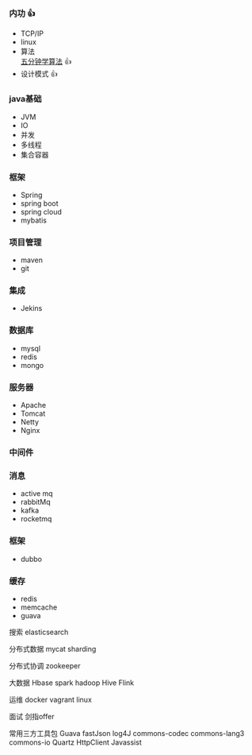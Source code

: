 
### 内功 :+1:
- TCP/IP	
- linux	
- 算法	
	[五分钟学算法](https://mp.weixin.qq.com/s/vn3KiV-ez79FmbZ36SX9lg) :+1:
- 设计模式 :+1:
	
### java基础
* JVM
* IO
* 并发
* 多线程
* 集合容器

### 框架
* Spring
* spring boot
* spring cloud
* mybatis

### 项目管理
* maven
* git

### 集成
* Jekins
### 数据库
* mysql
* redis
* mongo

### 服务器	
* Apache
* Tomcat 
* Netty 
* Nginx

### 中间件

### 消息
* active mq
* rabbitMq
* kafka
* rocketmq
### 框架
* dubbo
### 缓存
* redis
* memcache
* guava

搜索
	elasticsearch
	
分布式数据
	mycat
	sharding

分布式协调
	zookeeper
	
大数据
	Hbase
	spark
	hadoop
	Hive
	Flink
	
运维
	docker
	vagrant
	linux
	
面试
	剑指offer
	
常用三方工具包
	Guava
	fastJson
	log4J
	commons-codec
	commons-lang3
	commons-io
	Quartz
	HttpClient
	Javassist	
	
	
